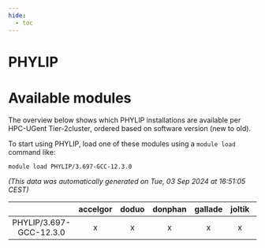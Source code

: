 ```yaml
---
hide:
  - toc
---
```


PHYLIP
======

# Available modules


The overview below shows which PHYLIP installations are available per HPC-UGent Tier-2cluster, ordered based on software version (new to old).

To start using PHYLIP, load one of these modules using a `module load` command like:

```shell
module load PHYLIP/3.697-GCC-12.3.0
```

*(This data was automatically generated on Tue, 03 Sep 2024 at 16:51:05 CEST)*  

| |accelgor|doduo|donphan|gallade|joltik|shinx|skitty|
| :---: | :---: | :---: | :---: | :---: | :---: | :---: | :---: |
|PHYLIP/3.697-GCC-12.3.0|x|x|x|x|x|-|x|
